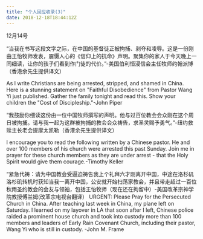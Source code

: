 ```yaml
---
title: "个人回应收录(3)"
date: 2018-12-18T18:44:12Z
---
```


12月14号

 “当我在书写这段文字之际，在中国的基督徒正被拘捕、剥夺和凌辱。这是一份刚由王怡牧师发表，震慑人心的《信仰上的抗命》声明。聚集你的家人于今天晚上一同细读，让你的孩子们看到作门徒的代价。”-美国伯利恒浸信会主任牧师约翰派博（香港余先生提供译文）

As I write Christians are being arrested, stripped, and shamed in China. Here is a stunning statement on "Faithful Disobedience" from Pastor Wang Yi just published. Gather the family tonight and read this. Show your children the "Cost of Discipleship."-John Piper

“我鼓励你细读这份由一位中国牧师撰写的声明。他与过百位教会会众刚在这个周日被拘捕。请与我一起为这群被拘捕的教会会众祷告，求圣灵赐予勇气。”-纽约救赎主长老会提摩太凯勒（香港余先生提供译文）

I encourage you to read the following written by a Chinese pastor. He and over 100 members of his church were arrested this past Sunday. Join me in prayer for these church members as they are under arrest - that the Holy Spirit would give them courage.-Timothy Keller

“紧急代祷：请为中国教会受逼迫祷告我上个礼拜六才刚离开中国，中途在洛杉矶洛杉矶转机时获知当我一离开中国，公安就开始扫荡家教会，并且带走超过一百位秋雨圣约教会的会友与领袖，包括王怡牧师（现在还在拘留中）-美国改革宗神学院教授傅兰姆(改革宗电视台翻译）
URGENT: Please Pray for the Persecuted Church in China. After teaching last week in China, my plane left on Saturday. I learned on my layover in LA that soon after I left, Chinese police raided a prominent house church and took into custody more than 100 members and leaders of Early Rain Covenant Church, including their pastor, Wang Yi who is still in custody. -John M. Frame